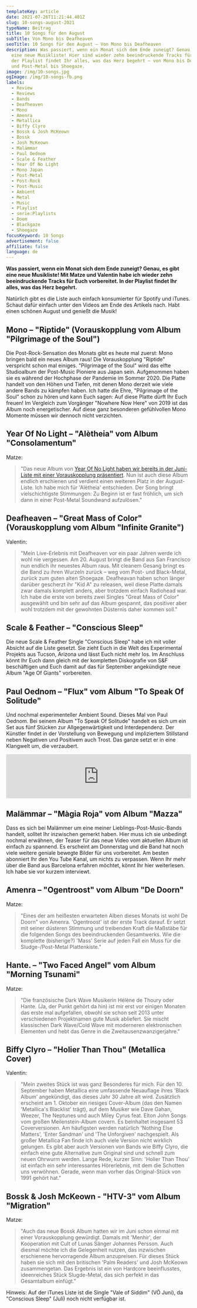 ```yaml
---
templateKey: article
date: 2021-07-26T11:21:44.401Z
slug: 10-songs-august-2021
typeName: Beitrag
title: 10 Songs für den August
subTitle: Von Mono bis Deafheaven
seoTitle: 10 Songs für den August – Von Mono bis Deafheaven
description: Was passiert, wenn ein Monat sich dem Ende zuneigt? Genau, es gibt
  eine neue Musikliste! Hier sind wieder zehn beeindruckende Tracks für Euch. In
  der Playlist findet Ihr alles, was das Herz begehrt – von Mono bis Deafheaven
  und Post-Metal bis Shoegaze.
image: /img/10-songs.jpg
ogImage: /img/10-songs-fb.png
labels:
  - Review
  - Reviews
  - Bands
  - Deafheaven
  - Mono
  - Amenra
  - Metallica
  - Biffy Clyro
  - Bossk & Josh McKeown
  - Bossk
  - Josh McKeown
  - Malämmar
  - Paul Oednom
  - Scale & Feather
  - Year Of No Light
  - Mono Japan
  - Post-Metal
  - Post-Rock
  - Post-Music
  - Ambient
  - Metal
  - Music
  - Playlist
  - serie:Playlists
  - Doom
  - Blackgaze
  - Shoegaze
focusKeyword: 10 Songs
advertisement: false
affiliate: false
language: de
---
```

**Was passiert, wenn ein Monat sich dem Ende zuneigt? Genau, es gibt eine neue Musikliste! Mit Matze und Valentin habe ich wieder zehn beeindruckende Tracks für Euch vorbereitet. In der Playlist findet Ihr alles, was das Herz begehrt.**

Natürlich gibt es die Liste auch einfach konsumierter für Spotify und iTunes. Schaut dafür einfach unter den Videos am Ende des Artikels nach. Habt einen schönen August und genießt die Musik!

## Mono – "Riptide" (Vorauskopplung vom Album "Pilgrimage of the Soul")

Die Post-Rock-Sensation des Monats gibt es heute mal zuerst: Mono bringen bald ein neues Album raus! Die Vorauskopplung "Riptide" verspricht schon mal einiges. "Pilgrimage of the Soul" wird das elfte Studioalbum der Post-Music Pioniere aus Japan sein. Aufgenommen haben sie es während der Hochphase der Pandemie im Sommer 2020. Die Platte handelt von den Höhen und Tiefen, mit denen Mono derzeit wie viele andere Bands zu kämpfen haben. Ich hatte die Ehre, "Pilgrimage of the Soul" schon zu hören und kann Euch sagen: Auf diese Platte dürft Ihr Euch freuen! Im Vergleich zum Vorgänger "Nowhere Now Here" von 2019 ist das Album noch energetischer. Auf diese ganz besonderen gefühlvollen Mono Momente müssen wir dennoch nicht verzichten.

<YouTube id="5jfvrvbbBkw" />

## Year Of No Light – "Alètheia" vom Album "Consolamentum"

Matze: 

> "Das neue Album von [Year Of No Light haben wir bereits in der Juni-Liste mit einer Vorauskopplung präsentiert](/2021/05/musikliste-juni-2021/). Nun ist auch diese Album endlich erschienen und verdient einen weiteren Platz in der August-Liste. Ich habe mich für 'Alètheia' entschieden. Der Song bringt vielschichtigste Stimmungen: Zu Beginn ist er fast fröhlich, um sich dann in einer Post-Metal Soundwand aufzulösen."

<YouTube id="dEtpY_ZL5l4" />

## Deafheaven – "Great Mass of Color" (Vorauskopplung vom Album "Infinite Granite")

Valentin:

> "Mein Live-Erlebnis mit Deafheaven vor ein paar Jahren werde ich wohl nie vergessen. Am 20. August bringt die Band aus San Francisco nun endlich ihr neuestes Album raus. Mit cleanem Gesang bringt es die Band zu ihren Wurzeln zurück – weg vom Post- und Black-Metal, zurück zum guten alten Shoegaze. Deafheavan haben schon länger darüber gescherzt ihr "Kid A" zu releasen, weil diese Platte damals zwar damals komplett anders, aber trotzdem einfach Radiohead war. Ich habe die erste von bereits zwei Singles "Great Mass of Color" ausgewählt und bin sehr auf das Album gespannt, das positiver aber wohl trotzdem mit der gewohnten Düsternis daher kommen soll."

<YouTube id="mF70xjmMJ9I" />

## Scale & Feather – "Conscious Sleep"

Die neue Scale & Feather Single "Conscious Sleep" habe ich mit voller Absicht auf die Liste gesetzt. Sie zieht Euch in die Welt des Experimental Projekts aus Tucson, Arizona und lässt Euch nicht mehr los. Im Anschluss könnt Ihr Euch dann gleich mit der kompletten Diskografie von S&F beschäftigen und Euch damit auf das für September angekündigte neue Album "Age Of Giants" vorbereiten.

<YouTube id="Mo-3aWTBz08" />

## Paul Oednom – "Flux" vom Album "To Speak Of Solitude"

Und nochmal experimenteller Ambient Sound. Dieses Mal von Paul Oednom. Bei seinem Album "To Speak Of Solitude" handelt es sich um ein Set aus fünf Stücken zur Allgegenwärtigkeit und Interdependenz. Der Künstler findet in der Vorstellung von Bewegung und impliziertem Stillstand neben Negativen und Positivem auch Trost. Das ganze setzt er in eine Klangwelt um, die verzaubert.

<iframe style="border: 0; width: 100%; height: 120px;" src="https://bandcamp.com/EmbeddedPlayer/album=983283227/size=large/bgcol=ffffff/linkcol=5c9b72/tracklist=false/artwork=small/track=761843260/transparent=true/" seamless><a href="https://shop.serein.co.uk/album/vital-contrast-ep">Vital Contrast EP by Paul Oednom</a></iframe>

## Malämmar – "Màgia Roja" vom Album "Mazza"

Dass es sich bei Malämmer um eine meiner Lieblings-Post-Music-Bands handelt, solltet Ihr inzwischen gemerkt haben. Hier muss ich sie unbedingt nochmal erwähnen, der Teaser für das neue Video vom aktuellen Album ist einfach zu spannend. Es erscheint am Donnerstag und die Band hat noch viele weitere geniale bewegte Bilder für uns vorbereitet. Am besten abonniert Ihr den You Tube Kanal, um nichts zu verpassen. Wenn Ihr mehr über die Band aus Barcelona erfahren möchtet, könnt Ihr hier weiterlesen. Ich habe sie vor kurzem interviewt.

<YouTube id="iuGwSVUDr-I" />


## Amenra – "Ogentroost" vom Album "De Doorn"

Matze: 

> "Eines der am heißesten erwarteten Alben dieses Monats ist wohl De Doorn" von Amenra. 'Ogentroost' ist der erste Track darauf. Er setzt mit seiner düsteren Stimmung und treibenden Kraft die Maßstäbe für die folgenden Songs des beeindruckenden Gesamtwerks. Wie die komplette (bisherige?) 'Mass' Serie auf jeden Fall ein Muss für die Sludge-/Post-Metal Plattenkiste."

<YouTube id="rBTqCIgpJ6s" />

## Hante. – "Two Faced Angel" vom Album "Morning Tsunami"

Matze:

> "Die französische Dark Wave Musikerin Hélène de Thoury oder Hante. (Ja, der Punkt gehört da hin) ist mir erst vor einigen Monaten das erste mal aufgefallen, obwohl sie schon seit 2013 unter verschiedenen Projektnamen gute Musik abliefert. Sie mischt klassischen Dark Wave/Cold Wave mit moderneren elektronischen Elementen und hebt das Genre in die Zweitausenzwanzigerjahre."

<YouTube id="Lg4P_snZUKk" />

## Biffy Clyro – "Holier Than Thou" (Metallica Cover)

Valentin:

> "Mein zweites Stück ist was ganz Besonderes für mich. Für den 10. September haben Metallica eine umfassende Neuauflage ihres 'Black Album' angekündigt, das dieses Jahr 30 Jahre alt wird. Zusätzlich erscheint am 1. Oktober ein riesiges Cover-Album (das den Namen 'Metallica's Blacklist' trägt), auf dem Musiker wie Dave Gahan, Weezer, The Neptunes und auch Miley Cyrus feat. Elton John Songs vom großen Meilenstein-Album covern. Es beinhaltet insgesamt 53 Coverversionen. Am häufigsten werden natürlich 'Nothing Else Matters', 'Enter Sandman' und 'The Unforgiven' nachgespielt. Als großer Metallica Fan finde ich auch viele Version nicht wirklich gelungen. Es gibt aber auch Versionen von Bands wie Biffy Clyro, die einfach eine gute Alternative zum Original sind und schnell zum neuen Ohrwurm werden. Lange Rede, kurzer Sinn: 'Holier Than Thou' ist einfach ein sehr interessantes Hörerlebnis, mit dem die Schotten uns verwöhnen. Gerade, wenn man vorher das Original-Stück von 1991 gehört hat."

<YouTube id="fSe121VHhlw" />

## Bossk & Josh McKeown -  "HTV-3" vom Album "Migration"

Matze:

> "Auch das neue Bossk Album hatten wir im Juni schon einmal mit einer Vorauskopplung gewürdigt. Damals mit 'Menhir', der Kooperation mit Cult of Lunas Sänger Johannes Persson. Auch diesmal möchte ich die Gelegenheit nutzen, das inzwischen erschienene hervorragende Album anzupreisen. Für dieses Stück haben sie sich mit den britischen 'Palm Readers' und Josh McKeown zusammengetan. Das Ergebnis ist ein von Hardcore beeinflusstes, ideenreiches Stück Slugde-Metal, das sich perfekt in das Gesamtalbum einfügt."

<YouTube id="dIEWIwVGOKk" />

<Playlist
  spotify="6XIwiSzIKJlvO7F7NgHxdQ"
  itunes="2021-07-25-rock-n-roll-vegan/pl.u-G3rBTVElJl2"
/>

Hinweis: Auf der iTunes Liste ist die Single "Vale of Siddim" (VÖ Juni), da "Conscious Sleep" (Juli) noch nicht verfügbar ist.



